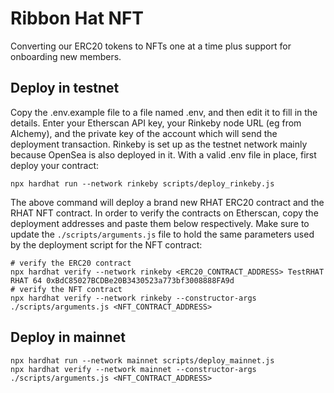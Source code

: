 # Ribbon Hat NFT

Converting our ERC20 tokens to NFTs one at a time plus support for onboarding new members.

## Deploy in testnet

Copy the .env.example file to a file named .env, and then edit it to fill in the details. Enter your Etherscan API key,
your Rinkeby node URL (eg from Alchemy), and the private key of the account which will send the deployment transaction.
Rinkeby is set up as the testnet network mainly because OpenSea is also deployed in it.
With a valid .env file in place, first deploy your contract:

```shell
npx hardhat run --network rinkeby scripts/deploy_rinkeby.js
```

The above command will deploy a brand new RHAT ERC20 contract and the RHAT NFT contract.
In order to verify the contracts on Etherscan, copy the deployment addresses and paste
them below respectively. Make sure to update the `./scripts/arguments.js` file to hold
the same parameters used by the deployment script for the NFT contract:

```shell
# verify the ERC20 contract
npx hardhat verify --network rinkeby <ERC20_CONTRACT_ADDRESS> TestRHAT RHAT 64 0xBdC85027BCDBe20B3430523a773bf3008888FA9d
# verify the NFT contract
npx hardhat verify --network rinkeby --constructor-args ./scripts/arguments.js <NFT_CONTRACT_ADDRESS>
```

## Deploy in mainnet

```shell
npx hardhat run --network mainnet scripts/deploy_mainnet.js
npx hardhat verify --network mainnet --constructor-args ./scripts/arguments.js <NFT_CONTRACT_ADDRESS>
```
